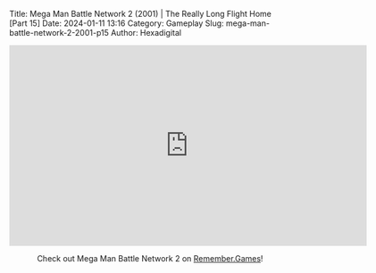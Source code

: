 Title: Mega Man Battle Network 2 (2001) | The Really Long Flight Home [Part 15]
Date: 2024-01-11 13:16
Category: Gameplay
Slug: mega-man-battle-network-2-2001-p15
Author: Hexadigital

<center><iframe src="https://www.youtube.com/embed/-_zooazV1Ao?feature=oembed" allow="accelerometer; autoplay; encrypted-media; gyroscope; picture-in-picture" width="640" height="360" frameborder="0"></iframe>

Check out Mega Man Battle Network 2 on [Remember.Games](https://remember.games/game/2244/mega-man-battle-network-2/)!</center>